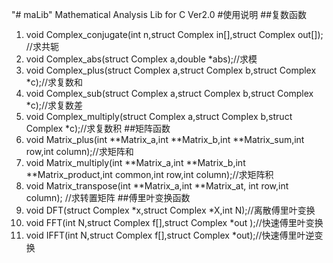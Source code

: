 "# maLib" 
 Mathematical Analysis Lib for C Ver2.0
#使用说明
##复数函数
1. void Complex_conjugate(int n,struct Complex in[],struct Complex out[]); //求共轭
2. void Complex_abs(struct Complex a,double *abs);//求模
3. void Complex_plus(struct Complex a,struct Complex b,struct Complex *c);//求复数和
4. void Complex_sub(struct Complex a,struct Complex b,struct Complex *c);//求复数差
5. void Complex_multiply(struct Complex a,struct Complex b,struct Complex *c);//求复数积
##矩阵函数
1. void Matrix_plus(int **Matrix_a,int **Matrix_b,int **Matrix_sum,int row,int column);//求矩阵和
2. void Matrix_multiply(int **Matrix_a,int **Matrix_b,int **Matrix_product,int common,int row,int column);//求矩阵积
3. void Matrix_transpose(int **Matrix_a,int **Matrix_at, int row,int column); //求转置矩阵
##傅里叶变换函数
1. void DFT(struct Complex *x,struct Complex *X,int N);//离散傅里叶变换
2. void FFT(int N,struct Complex f[],struct Complex *out );//快速傅里叶变换
3. void IFFT(int N,struct Complex f[],struct Complex *out);//快速傅里叶逆变换
